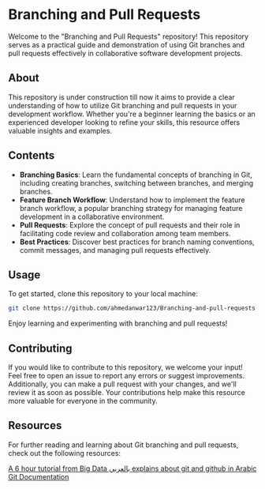 # Branching and Pull Requests

Welcome to the "Branching and Pull Requests" repository! This repository serves as a practical guide and demonstration of using Git branches and pull requests effectively in collaborative software development projects.

## About

This repository is under construction till now it aims to provide a clear understanding of how to utilize Git branching and pull requests in your development workflow. Whether you're a beginner learning the basics or an experienced developer looking to refine your skills, this resource offers valuable insights and examples.

## Contents

- **Branching Basics**: Learn the fundamental concepts of branching in Git, including creating branches, switching between branches, and merging branches.
- **Feature Branch Workflow**: Understand how to implement the feature branch workflow, a popular branching strategy for managing feature development in a collaborative environment.
- **Pull Requests**: Explore the concept of pull requests and their role in facilitating code review and collaboration among team members.
- **Best Practices**: Discover best practices for branch naming conventions, commit messages, and managing pull requests effectively.

## Usage

To get started, clone this repository to your local machine:

```bash
git clone https://github.com/ahmedanwar123/Branching-and-pull-requests.git
```
Enjoy learning and experimenting with branching and pull requests!

## Contributing

If you would like to contribute to this repository, we welcome your input! Feel free to open an issue to report any errors or suggest improvements. Additionally, you can make a pull request with your changes, and we'll review it as soon as possible. Your contributions help make this resource more valuable for everyone in the community.

## Resources

For further reading and learning about Git branching and pull requests, check out the following resources:

[A 6 hour tutorial from Big Data بالعربي explains about git and github in Arabic](https://www.youtube.com/watch?v=Q6G-J54vgKc)
[Git Documentation](https://git-scm.com/book/en/v2)

